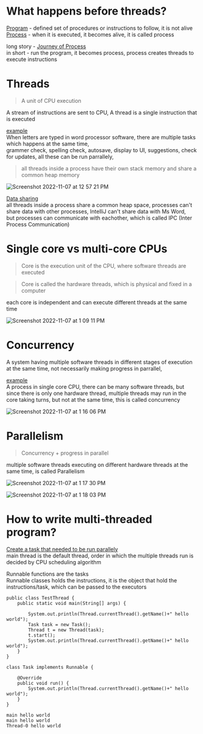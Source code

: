 # What happens before threads?
<ins>Program</ins> - defined set of procedures or instructions to follow, it is not alive   
<ins>Process</ins> - when it is executed, it becomes alive, it is called process

long story - [Journey of Process](https://github.com/sushilsridhar/cs-fundamentals/blob/main/os/PROCESS_HARDWARE_RELATION.md)    
in short - run the program, it becomes process, process creates threads to execute instructions  


# Threads

> A unit of CPU execution

A stream of instructions are sent to CPU, A thread is a single instruction that is executed

<ins>example</ins>    
When letters are typed in word processor software, there are multiple tasks which happens at the same time,     
grammer check, spelling check, autosave, display to UI, suggestions, check for updates, all these can be run parrallely,    

> all threads inside a process have their own stack memory and share a common heap memory 

![Screenshot 2022-11-07 at 12 57 21 PM](https://user-images.githubusercontent.com/16437905/200250949-291ae0aa-d461-4458-8230-f9221e82333b.png)


<ins>Data sharing</ins>   
all threads inside a process share a common heap space, processes can't share data with other processes, IntelliJ can't share data with Ms Word,    
but processes can communicate with eachother, which is called IPC (Inter Process Communication)


# Single core vs multi-core CPUs

> Core is the execution unit of the CPU, where software threads are executed     

> Core is called the hardware threads, which is physical and fixed in a computer

each core is independent and can execute different threads at the same time

![Screenshot 2022-11-07 at 1 09 11 PM](https://user-images.githubusercontent.com/16437905/200252697-02d9ee5e-6093-4483-8985-637cea8985f4.png)

# Concurrency

A system having multiple software threads in different stages of execution at the same time, not necessarily making progress in parrallel,  

<ins>example</ins>    
A process in single core CPU, there can be many software threads, but since there is only one hardware thread, multiple threads may run in the core taking turns, but not at the same time, this is called concurrency   

![Screenshot 2022-11-07 at 1 16 06 PM](https://user-images.githubusercontent.com/16437905/200253965-50de05b0-4a20-4c7e-8d22-71b7af1f508d.png)

# Parallelism

> Concurrency + progress in parallel

multiple software threads executing on different hardware threads at the same time, is called Parallelism

![Screenshot 2022-11-07 at 1 17 30 PM](https://user-images.githubusercontent.com/16437905/200254204-04fc163e-5ae4-460a-85fd-340d74817797.png)

![Screenshot 2022-11-07 at 1 18 03 PM](https://user-images.githubusercontent.com/16437905/200254311-f68a3220-bb0d-408c-8f65-48c9b46caa47.png)


# How to write multi-threaded program?

<ins>Create a task that needed to be run parallely</ins>    
main thread is the default thread, order in which the multiple threads run is decided by CPU scheduling algorithm   

Runnable functions are the tasks    
Runnable classes holds the instructions, it is the object that hold the instructions/task, which can be passed to the executors

```
public class TestThread {
    public static void main(String[] args) {

        System.out.println(Thread.currentThread().getName()+" hello world");
        Task task = new Task();
        Thread t = new Thread(task);
        t.start();
        System.out.println(Thread.currentThread().getName()+" hello world");
    }
}

class Task implements Runnable {

    @Override
    public void run() {
        System.out.println(Thread.currentThread().getName()+" hello world");
    }
}
  
main hello world
main hello world
Thread-0 hello world
  
```







